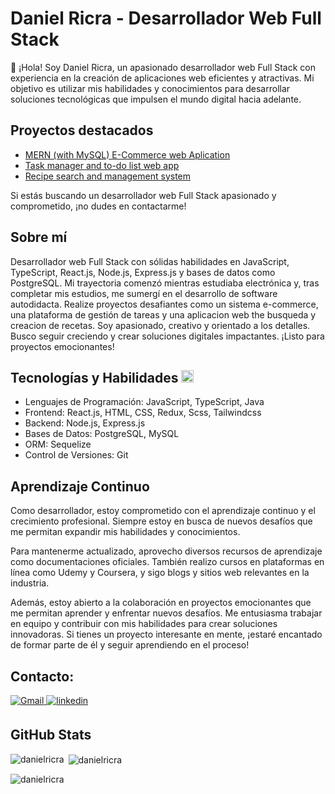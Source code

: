 # Daniel Ricra - Desarrollador Web Full Stack

👋 ¡Hola! Soy Daniel Ricra, un apasionado desarrollador web Full Stack con experiencia en la creación de aplicaciones web eficientes y atractivas. Mi objetivo es utilizar mis habilidades y conocimientos para desarrollar soluciones tecnológicas que impulsen el mundo digital hacia adelante.

## Proyectos destacados

- [MERN (with MySQL) E-Commerce web Aplication](https://github.com/DanielRicra/mern-ecommerce-mysql.git)
- [Task manager and to-do list web app](https://github.com/DanielRicra/todo-list-fullstack.git)
- [Recipe search and management system](https://github.com/DanielRicra/recipes-explorer-pern.git)

Si estás buscando un desarrollador web Full Stack apasionado y comprometido, ¡no dudes en contactarme!

## Sobre mí

Desarrollador web Full Stack con sólidas habilidades en JavaScript, TypeScript, React.js, Node.js, Express.js y bases de datos como PostgreSQL. Mi trayectoria comenzó mientras estudiaba electrónica y, tras completar mis estudios, me sumergí en el desarrollo de software autodidacta. Realize proyectos desafiantes como un sistema e-commerce, una plataforma de gestión de tareas y una aplicacion web the busqueda y creacion de recetas. Soy apasionado, creativo y orientado a los detalles. Busco seguir creciendo y crear soluciones digitales impactantes. ¡Listo para proyectos emocionantes!

## Tecnologías y Habilidades <img height="20" alt="tools" src="https://camo.githubusercontent.com/beb64ff21c883e318e4f5db5231c2ba4175705bea1c9249e82a41ab375db4f75/68747470733a2f2f6d65646961322e67697068792e636f6d2f6d656469612f51737347456d706b79454f684243623765312f67697068792e6769663f6369643d656366303565343761306e336769316266716e74716d6f62386739616964316f796a327772336473336d67373030626c267269643d67697068792e676966" />


- Lenguajes de Programación: JavaScript, TypeScript, Java
- Frontend: React.js, HTML, CSS, Redux, Scss, Tailwindcss
- Backend: Node.js, Express.js
- Bases de Datos: PostgreSQL, MySQL
- ORM: Sequelize
- Control de Versiones: Git

## Aprendizaje Continuo

Como desarrollador, estoy comprometido con el aprendizaje continuo y el crecimiento profesional. Siempre estoy en busca de nuevos desafíos que me permitan expandir mis habilidades y conocimientos.

Para mantenerme actualizado, aprovecho diversos recursos de aprendizaje como documentaciones oficiales. También realizo cursos en plataformas en línea como Udemy y Coursera, y sigo blogs y sitios web relevantes en la industria.

Además, estoy abierto a la colaboración en proyectos emocionantes que me permitan aprender y enfrentar nuevos desafíos. Me entusiasma trabajar en equipo y contribuir con mis habilidades para crear soluciones innovadoras. Si tienes un proyecto interesante en mente, ¡estaré encantado de formar parte de él y seguir aprendiendo en el proceso!

## Contacto: 
<a href="mailto:danielricra.dev@gmail.com" target="_blank">
    <img src="https://img.shields.io/badge/Gmail-D14836?style=for-the-badge&logo=gmail&logoColor=white" alt="Gmail">
  </a>
<a href="https://linkedin.com/in/daniel-ricra" target="_blank">
  <img src=https://img.shields.io/badge/linkedin-%231E77B5.svg?&style=for-the-badge&logo=linkedin&logoColor=white alt=linkedin style="margin-bottom: 5px;" />
</a>

## GitHub Stats

<p><img align="left" src="https://github-readme-stats.vercel.app/api/top-langs?username=danielricra&show_icons=true&locale=en&layout=compact&theme=tokyonight" alt="danielricra" /></p>

<p>&nbsp;<img align="center" src="https://github-readme-stats.vercel.app/api?username=danielricra&show_icons=true&locale=en&theme=tokyonight" alt="danielricra" /></p>

<p><img align="center" src="https://github-readme-streak-stats.herokuapp.com/?user=danielricra&theme=tokyonight" alt="danielricra" /></p>
